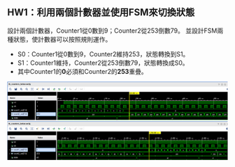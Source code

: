 ## HW1：利用兩個計數器並使用FSM來切換狀態

設計兩個計數器，Counter1從0數到9；Counter2從253倒數79。
並設計FSM兩種狀態，使計數器可以按照規則運作。
- S0：Counter1從0數到9，Counter2維持253，狀態轉換到S1。
- S1：Counter1維持，Counter2從253倒數79，狀態轉換成S0。
- 其中Counter1的**0**必須和Counter2的**253**重疊。


![PIC1](https://github.com/hank921109/114-1_FPGA_Project_Training/blob/main/HW1_TwoCounter/images/picture1.png)
![PIC2](https://github.com/hank921109/114-1_FPGA_Project_Training/blob/main/HW1_TwoCounter/images/picture2.png)
